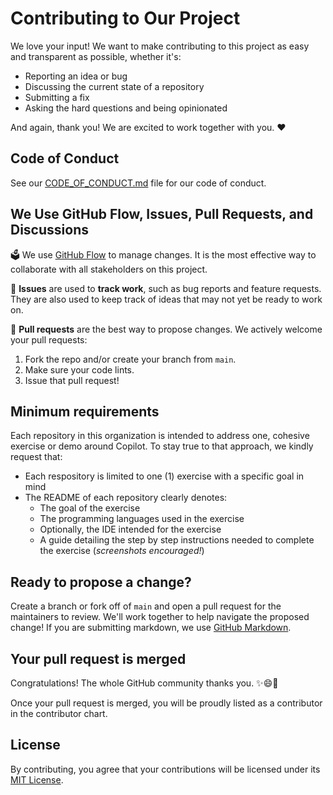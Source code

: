 # Contributing to Our Project

We love your input! We want to make contributing to this project as easy and transparent as possible, whether it's:

- Reporting an idea or bug
- Discussing the current state of a repository
- Submitting a fix
- Asking the hard questions and being opinionated

And again, thank you! We are excited to work together with you. ❤️

## Code of Conduct

See our [CODE_OF_CONDUCT.md](/.github/CODE_OF_CONDUCT.md) file for our code of conduct.

## We Use GitHub Flow, Issues, Pull Requests, and Discussions

🗳️ We use [GitHub Flow](https://docs.github.com/en/get-started/quickstart/github-flow) to manage changes. It is the most effective way to collaborate with all stakeholders on this project.

🐙 **Issues** are used to **track work**, such as bug reports and feature requests. They are also used to keep track of ideas that may not yet be ready to work on.

🚢 **Pull requests** are the best way to propose changes. We actively welcome your pull requests:

1. Fork the repo and/or create your branch from `main`.
2. Make sure your code lints.
3. Issue that pull request!

## Minimum requirements

Each repository in this organization is intended to address one, cohesive exercise or demo around Copilot. To stay true to that approach, we kindly request that:
- Each respository is limited to one (1) exercise with a specific goal in mind
- The README of each repository clearly denotes:
  - The goal of the exercise
  - The programming languages used in the exercise
  - Optionally, the IDE intended for the exercise
  - A guide detailing the step by step instructions needed to complete the exercise (_screenshots encouraged!_)

## Ready to propose a change?

Create a branch or fork off of `main` and open a pull request for the maintainers to review. We'll work together to help navigate the proposed change! If you are submitting markdown, we use [GitHub Markdown](https://docs.github.com/en/contributing/writing-for-github-docs/using-markdown-and-liquid-in-github-docs).

## Your pull request is merged

Congratulations! The whole GitHub community thanks you. ✨😄🚀

Once your pull request is merged, you will be proudly listed as a contributor in the contributor chart.

## License

By contributing, you agree that your contributions will be licensed under its [MIT License](http://choosealicense.com/licenses/mit/).
